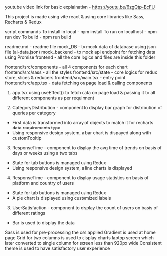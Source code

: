 <!-- youtube video link -->

youtube video link for basic explaination - https://youtu.be/6zgQtp-EcFU

<!-- Project setup -->

This project is made using vite react & using core libraries like Sass, Recharts & Redux

script commands
To install in local - npm install
To run on localhost - npm run dev
To build - npm run build

<!-- Main folder structure -->

readme.md - readme file
mock_DB - to mock data of database using json file (ai-data.json)
mock_backend - to mock api endpoint for fetching data using Promise
frontend - all the core logics and files are inside this folder

frontend/src/components - all 4 components for each chart
frontend/src/sass - all the styles
frontend/src/state - core logics for redux store, slices & reducers
frontend/src/main.tsx - entry point
frontend/src/app.tsx - data fetching on page load & calling components

<!-- funcionality -->

1. app.tsx
   using useEffect() to fetch data on page load & passing it to all different components as per requirment

2. CategoryDistribution - component to display bar graph for distribution of queries per category

- First data is transformed into array of objects to match it for recharts data requirements type
- Using responsive design system, a bar chart is dispayed along with customTooltip

3. ResponseTime - component to display the avg time of trends on basis of days or weeks using a two tabs

- State for tab buttons is managed using Redux
- Using responsive design system, a line charts is displayed

4. ResponseTime - component to display usage statistics on basis of platform and country of users

- State for tab buttons is managed using Redux
- A pie chart is displayed using customized labels

3. UserSatisfaction - component to display the count of users on basis of different ratings

- Bar is used to display the data

<!-- Main styles -->

Sass is used for pre-processing the css applied
Gradient is used at home page
Grid for two columns is used to display charts laptop screen which later converted to single column for screen less than 920px wide
Consistent theme is used to have satisfactory user experience
